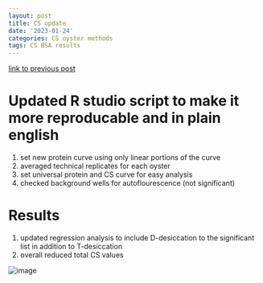 ```yaml
---
layout: post
title: CS update
date: '2023-01-24'
categories: CS oyster methods
tags: CS BSA results
---
```

[link to previous post](https://github.com/ocattau/notebook-2/blob/master/_posts/2022-12-08-CS10.md)

# Updated R studio script to make it more reproducable and in plain english

1. set new protein curve using only linear portions of the curve
2. averaged technical replicates for each oyster
3. set universal protein and CS curve for easy analysis
4. checked background wells for autoflourescence (not significant)

# Results

1. updated regression analysis to include D-desiccation to the significant list in addition to T-desiccation
2. overall reduced total CS values

![image](https://raw.githubusercontent.com/ocattau/CS-manuscript/main/paper-figures/CSboxplot%20jan24.jpeg)
